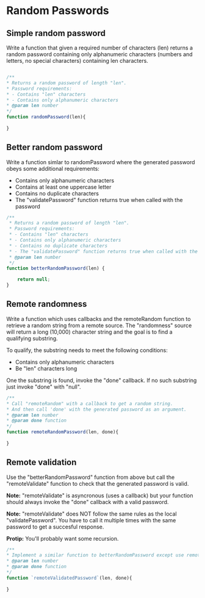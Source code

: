 # Random Passwords

## Simple random password
 
Write a function that given a required number of characters (len) 
returns a random password containing only alphanumeric characters 
(numbers and letters, no special characters) containing len characters.

```javascript

/**
* Returns a random password of length "len".
* Password requirements:
* - Contains "len" characters
* - Contains only alphanumeric characters
* @param len number
*/
function randomPassword(len){
    
}
```

## Better random password
Write a function simlar to randomPassword where the generated password 
obeys some additional requirements:
* Contains only alphanumeric characters
* Contains at least one uppercase letter
* Contains no duplicate characters
* The "validatePassword" function returns true when called with the password

```javascript
/**
 * Returns a random password of length "len".
 * Password requirements:
 * - Contains "len" characters
 * - Contains only alphanumeric characters
 * - Contains no duplicate characters
 * - The "validatePassword" function returns true when called with the generated password
 * @param len number
 */
function betterRandomPassword(len) {

    return null;
}
```

## Remote randomness
Write a function which uses callbacks and the remoteRandom function  to retrieve a random string from a remote source.
The "randomness" source will return a long (10,000) character string and the goal is to find a qualifying substring.

To qualify, the substring needs to meet the following conditions:
* Contains only alphanumeric characters
* Be "len" characters long


One the substring is found, invoke the "done" callback. If no such substring just invoke "done" with "null".

```javascript
/**
* Call "remoteRandom" with a callback to get a random string.
* And then call 'done' with the generated password as an argument.
* @param len number
* @param done function
*/
function remoteRandomPassword(len, done){
    
}
```

## Remote validation
Use the "betterRandomPassword" function from above but call the "remoteValidate" function to check that the generated password is valid. 

**Note:** "remoteValidate" is asyncronous (uses a callback) but your function should always invoke the "done" callback with a valid password.

**Note:** "remoteValidate" does NOT follow the same rules as the local "validatePassword". You have to call it multiple times with the same password to get a succesful response.

**Protip:** You'll probably want some recursion.

```javascript
/**
* Implement a similar function to betterRandomPassword except use remoteValidate to validate the password.
* @param len number
* @param done function
*/
function `remoteValidatedPassword`(len, done){
    
}
```
